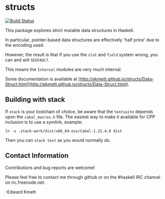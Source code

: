structs
==========

[![Build Status](https://secure.travis-ci.org/ekmett/structs.png?branch=master)](http://travis-ci.org/ekmett/structs)

This package explores strict mutable data structures in Haskell. 

In particular, pointer-based data structures are effectively 'half price' due to the encoding used.

However, the result is that if you use the `slot` and `field` system wrong, you can and will `SEGFAULT`.

This means the `Internal` modules are very much internal.

Some documentation is available at
[http://ekmett.github.io/structs/Data-Struct.html](http://ekmett.github.io/structs/Data-Struct.html).

Building with stack
-------------------

If `stack` is your toolchain of choice, be aware that the `testsuite` depends
upon the `cabal_macros.h` file. The easiest way to make it available for CPP
inclusion is to use a symlink, example:

```
ln -s .stack-work/dist/x86_64-osx/Cabal-1.22.4.0 dist
```

Then you can `stack test` as you would normally do.

Contact Information
-------------------

Contributions and bug reports are welcome!

Please feel free to contact me through github or on the #haskell IRC channel on irc.freenode.net.

-Edward Kmett
